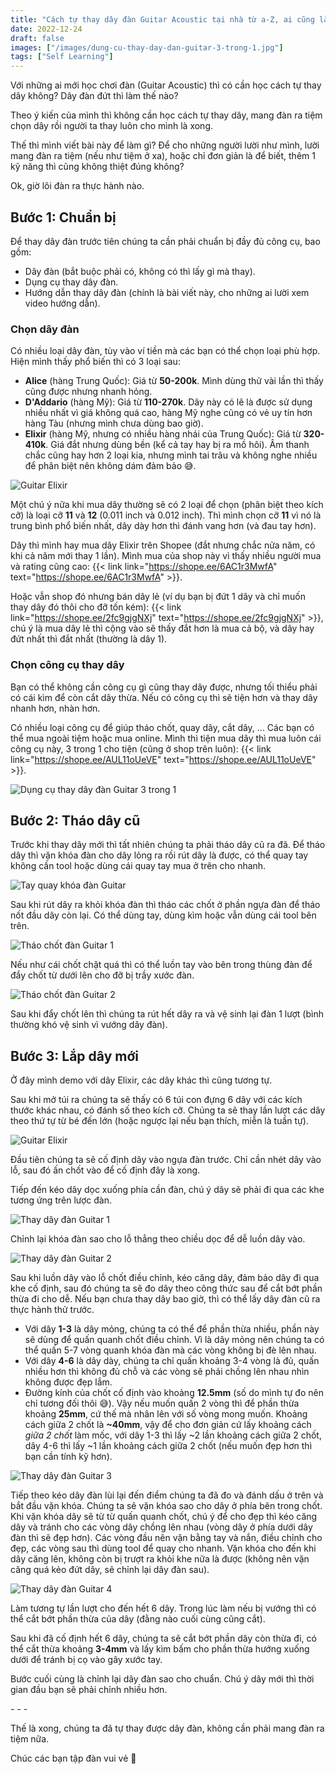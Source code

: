```yaml
---
title: "Cách tự thay dây đàn Guitar Acoustic tại nhà từ a-Z, ai cũng làm được"
date: 2022-12-24
draft: false
images: ["/images/dung-cu-thay-day-dan-guitar-3-trong-1.jpg"]
tags: ["Self Learning"]
---
```


Với những ai mới học chơi đàn (Guitar Acoustic) thì có cần học cách tự thay dây không? Dây đàn đứt thì làm thế nào?

Theo ý kiến của mình thì không cần học cách tự thay dây, mang đàn ra tiệm chọn dây rồi người ta thay luôn cho mình là xong.

Thế thì mình viết bài này để làm gì? Để cho những người lười như mình, lười mang đàn ra tiệm (nếu như tiệm ở xa), hoặc chỉ đơn giản là để biết, thêm 1 kỹ năng thì cũng không thiệt đúng không?

Ok, giờ lôi đàn ra thực hành nào.

## Bước 1: Chuẩn bị

Để thay dây đàn trước tiên chúng ta cần phải chuẩn bị đầy đủ công cụ, bao gồm:

- Dây đàn (bắt buộc phải có, không có thì lấy gì mà thay).
- Dụng cụ thay dây đàn.
- Hướng dẫn thay dây đàn (chính là bài viết này, cho những ai lười xem video hướng dẫn).

### Chọn dây đàn

Có nhiều loại dây đàn, tùy vào ví tiền mà các bạn có thể chọn loại phù hợp. Hiện mình thấy phổ biến thì có 3 loại sau:

- **Alice** (hàng Trung Quốc): Giá từ **50-200k**. Mình dùng thử vài lần thì thấy cũng được nhưng nhanh hỏng.
- **D'Addario** (hàng Mỹ): Giá từ **110-270k**. Dây này có lẽ là được sử dụng nhiều nhất vì giá không quá cao, hàng Mỹ nghe cũng có vẻ uy tín hơn hàng Tàu (nhưng mình chưa dùng bao giờ).
- **Elixir** (hàng Mỹ, nhưng có nhiều hàng nhái của Trung Quốc): Giá từ **320-410k**. Giá đắt nhưng dùng bền (kể cả tay hay bị ra mồ hôi). Âm thanh chắc cũng hay hơn 2 loại kia, nhưng mình tai trâu và không nghe nhiều để phân biệt nên không dám đảm bảo 😅.

![Guitar Elixir](/images/guitar-elixir-1.jpg)

Một chú ý nữa khi mua dây thường sẽ có 2 loại để chọn (phân biệt theo kích cỡ) là loại cỡ **11** và **12** (0.011 inch và 0.012 inch). Thì mình chọn cỡ **11** vì nó là trung bình phổ biến nhất, dây dày hơn thì đánh vang hơn (và đau tay hơn).

Dây thì mình hay mua dây Elixir trên Shopee (đắt nhưng chắc nửa năm, có khi cả năm mới thay 1 lần). Mình mua của shop này vì thấy nhiều người mua và rating cũng cao: {{< link link="https://shope.ee/6AC1r3MwfA" text="https://shope.ee/6AC1r3MwfA" >}}.

Hoặc vẫn shop đó nhưng bán dây lẻ (ví dụ bạn bị đứt 1 dây và chỉ muốn thay dây đó thôi cho đỡ tốn kém): {{< link link="https://shope.ee/2fc9gjgNXj" text="https://shope.ee/2fc9gjgNXj" >}}, chú ý là mua dây lẻ thì cộng vào sẽ thấy đắt hơn là mua cả bộ, và dây hay đứt nhất thì đắt nhất (thường là dây 1).

### Chọn công cụ thay dây

Bạn có thể không cần công cụ gì cũng thay dây được, nhưng tối thiểu phải có cái kìm để còn cắt dây thừa. Nếu có công cụ thì sẽ tiện hơn và thay dây nhanh hơn, nhàn hơn.

Có nhiều loại công cụ để giúp tháo chốt, quay dây, cắt dây, ... Các bạn có thể mua ngoài tiệm hoặc mua online. Mình thì tiện mua dây thì mua luôn cái công cụ này, 3 trong 1 cho tiện (cũng ở shop trên luôn): {{< link link="https://shope.ee/AUL11oUeVE" text="https://shope.ee/AUL11oUeVE" >}}.

![Dụng cụ thay dây đàn Guitar 3 trong 1](/images/dung-cu-thay-day-dan-guitar-3-trong-1.jpg)

## Bước 2: Tháo dây cũ

Trước khi thay dây mới thì tất nhiên chúng ta phải tháo dây cũ ra đã. Để tháo dây thì vặn khóa đàn cho dây lỏng ra rồi rút dây là được, có thể quay tay không cần tool hoặc dùng cái quay tay mua ở trên cho nhanh.

![Tay quay khóa đàn Guitar](/images/tay-quay-khoa-dan-guitar.jpg)

Sau khi rút dây ra khỏi khóa đàn thì tháo các chốt ở phần ngựa đàn để tháo nốt đầu dây còn lại. Có thể dùng tay, dùng kìm hoặc vẫn dùng cái tool bên trên.

![Tháo chốt đàn Guitar 1](/images/thao-chot-dan-guitar-1.jpg)

Nếu như cái chốt chặt quá thì có thể luồn tay vào bên trong thùng đàn để đẩy chốt từ dưới lên cho đỡ bị trầy xước đàn.

![Tháo chốt đàn Guitar 2](/images/thao-chot-dan-guitar-2.jpg)

Sau khi đẩy chốt lên thì chúng ta rút hết dây ra và vệ sinh lại đàn 1 lượt (bình thường khó vệ sinh vì vướng dây đàn).

## Bước 3: Lắp dây mới

Ở đây mình demo với dây Elixir, các dây khác thì cũng tương tự.

Sau khi mở túi ra chúng ta sẽ thấy có 6 túi con đựng 6 dây với các kích thước khác nhau, có đánh số theo kích cỡ. Chúng ta sẽ thay lần lượt các dây theo thứ tự từ bé đến lớn (hoặc ngược lại nếu bạn thích, miễn là tuần tự).

![Guitar Elixir](/images/guitar-elixir-2.jpg)

Đầu tiên chúng ta sẽ cố định dây vào ngựa đàn trước. Chỉ cần nhét dây vào lỗ, sau đó ấn chốt vào để cố định đây là xong.

Tiếp đến kéo dây dọc xuống phía cần đàn, chú ý dây sẽ phải đi qua các khe tương ứng trên lược đàn.

![Thay dây đàn Guitar 1](/images/thay-day-dan-guitar-1.jpg)

Chỉnh lại khóa đàn sao cho lỗ thẳng theo chiều dọc để dễ luồn dây vào.

![Thay dây đàn Guitar 2](/images/thay-day-dan-guitar-2.jpg)

Sau khi luồn dây vào lỗ chốt điều chỉnh, kéo căng dây, đảm bảo dây đi qua khe cố định, sau đó chúng ta sẽ đo dây theo công thức sau để cắt bớt phần thừa đi cho dễ. Nếu bạn chưa thay dây bao giờ, thì có thể lấy dây đàn cũ ra thực hành thử trước.

- Với dây **1-3** là dây mỏng, chúng ta có thể để phần thừa nhiều, phần này sẽ dùng để quấn quanh chốt điều chỉnh. Vì là dây mỏng nên chúng ta có thể quấn 5-7 vòng quanh khóa đàn mà các vòng không bị đè lên nhau.
- Với dây **4-6** là dây dày, chúng ta chỉ quấn khoảng 3-4 vòng là đủ, quấn nhiều hơn thì không đủ chỗ và các vòng sẽ phải chồng lên nhau nhìn không được đẹp lắm.
- Đường kính của chốt cố định vào khoảng **12.5mm** (số do mình tự đo nên chỉ tương đối thôi 😅). Vậy nếu muốn quấn 2 vòng thì để phần thừa khoảng **25mm**, cứ thế mà nhân lên với số vòng mong muốn. Khoảng cách giữa 2 chốt là **~40mm**, vậy để cho đơn giản cứ lấy khoảng cách _giữa 2 chốt_ làm mốc, với dây 1-3 thì lấy ~2 lần khoảng cách giữa 2 chốt, dây 4-6 thì lấy ~1 lần khoảng cách giữa 2 chốt (nếu muốn đẹp hơn thì bạn cần tính kỹ hơn).

![Thay dây đàn Guitar 3](/images/thay-day-dan-guitar-3.jpg)

Tiếp theo kéo dây đàn lùi lại đến điểm chúng ta đã đo và đánh dấu ở trên và bắt đầu vặn khóa. Chúng ta sẽ vặn khóa sao cho dây ở phía bên trong chốt. Khi vặn khóa dây sẽ từ từ quấn quanh chốt, chú ý để cho đẹp thì kéo căng dây và tránh cho các vòng dây chồng lên nhau (vòng dây ở phía dưới dây đàn thì sẽ đẹp hơn). Các vòng đầu nên vặn bằng tay và nắn, điều chỉnh cho đẹp, các vòng sau thì dùng tool để quay cho nhanh.
Vặn khóa cho đến khi dây căng lên, không còn bị trượt ra khỏi khe nữa là được (không nên vặn căng quá kẻo đứt dây, sẽ chỉnh lại dây đàn sau).

![Thay dây đàn Guitar 4](/images/thay-day-dan-guitar-4.jpg)

Làm tương tự lần lượt cho đến hết 6 dây. Trong lúc làm nếu bị vướng thì có thể cắt bớt phần thừa của dây (đằng nào cuối cùng cũng cắt).

Sau khi đã cố định hết 6 dây, chúng ta sẽ cắt bớt phần dây còn thừa đi, có thể cắt thừa khoảng **3-4mm** và lấy kìm bấm cho phần thừa hướng xuống dưới để tránh bị cọ vào gây xước tay.

Bước cuối cùng là chỉnh lại dây đàn sao cho chuẩn. Chú ý dây mới thì thời gian đầu bạn sẽ phải chỉnh nhiều hơn.

-&nbsp;-&nbsp;-

Thế là xong, chúng ta đã tự thay được dây đàn, không cần phải mang đàn ra tiệm nữa.

Chúc các bạn tập đàn vui vẻ 🎸
